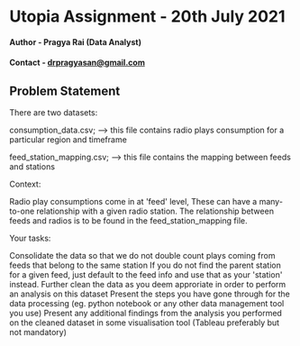# Utopia Assignment - 20th July 2021
  #### Author - Pragya Rai (Data Analyst)
  #### Contact - drpragyasan@gmail.com

## Problem Statement
There are two datasets:

consumption_data.csv; --> this file contains radio plays consumption for a particular region and timeframe

feed_station_mapping.csv; --> this file contains the mapping between feeds and stations

Context:

Radio play consumptions come in at 'feed' level, These can have a many-to-one relationship with a given radio station. The relationship between feeds and radios is to be found in the feed_station_mapping file.

Your tasks:

Consolidate the data so that we do not double count plays coming from feeds that belong to the same station If you do not find the parent station for a given feed, just default to the feed info and use that as your 'station' instead.
Further clean the data as you deem approriate in order to perform an analysis on this dataset
Present the steps you have gone through for the data processing (eg. python notebook or any other data management tool you use)
Present any additional findings from the analysis you performed on the cleaned dataset in some visualisation tool (Tableau preferably but not mandatory)
